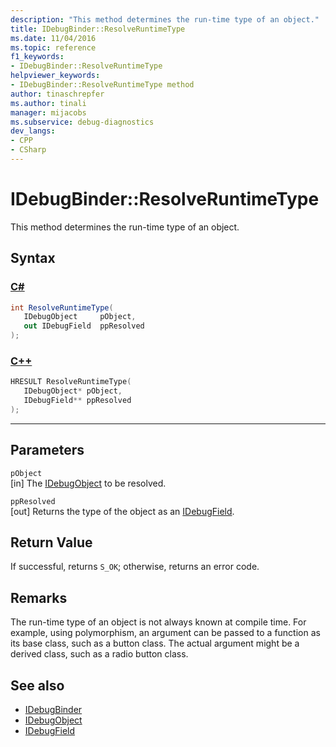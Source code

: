 ```yaml
---
description: "This method determines the run-time type of an object."
title: IDebugBinder::ResolveRuntimeType
ms.date: 11/04/2016
ms.topic: reference
f1_keywords:
- IDebugBinder::ResolveRuntimeType
helpviewer_keywords:
- IDebugBinder::ResolveRuntimeType method
author: tinaschrepfer
ms.author: tinali
manager: mijacobs
ms.subservice: debug-diagnostics
dev_langs:
- CPP
- CSharp
---
```

# IDebugBinder::ResolveRuntimeType

This method determines the run-time type of an object.

## Syntax

### [C#](#tab/csharp)
```csharp
int ResolveRuntimeType(
   IDebugObject     pObject,
   out IDebugField  ppResolved
);
```
### [C++](#tab/cpp)
```cpp
HRESULT ResolveRuntimeType( 
   IDebugObject* pObject,
   IDebugField** ppResolved
);
```
---

## Parameters
`pObject`\
[in] The [IDebugObject](../../../extensibility/debugger/reference/idebugobject.md) to be resolved.

`ppResolved`\
[out] Returns the type of the object as an [IDebugField](../../../extensibility/debugger/reference/idebugfield.md).

## Return Value
 If successful, returns `S_OK`; otherwise, returns an error code.

## Remarks
 The run-time type of an object is not always known at compile time. For example, using polymorphism, an argument can be passed to a function as its base class, such as a button class. The actual argument might be a derived class, such as a radio button class.

## See also
- [IDebugBinder](../../../extensibility/debugger/reference/idebugbinder.md)
- [IDebugObject](../../../extensibility/debugger/reference/idebugobject.md)
- [IDebugField](../../../extensibility/debugger/reference/idebugfield.md)
